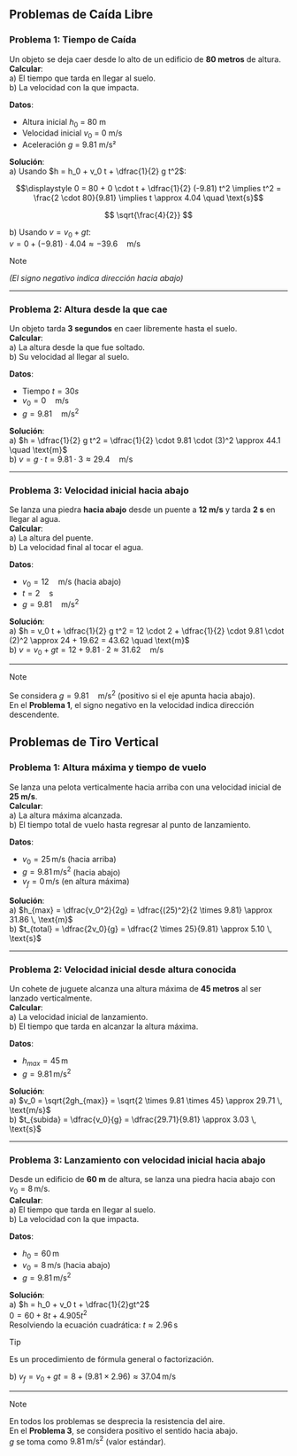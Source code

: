 ## Problemas de Caída Libre

### Problema 1: Tiempo de Caída
Un objeto se deja caer desde lo alto de un edificio de **80 metros** de altura.  
**Calcular**:  
a) El tiempo que tarda en llegar al suelo.  
b) La velocidad con la que impacta.  

**Datos**:  
- Altura inicial $h_0$ = 80 m  
- Velocidad inicial $v_0$ = 0 m/s  
- Aceleración $g$ = 9.81 m/s²  

**Solución**:  
a) Usando $h = h_0 + v_0 t + \dfrac{1}{2} g t^2$:  
```math
\displaystyle 0 = 80 + 0 \cdot t + \dfrac{1}{2} (-9.81) t^2 \implies t^2 = \frac{2 \cdot 80}{9.81} \implies t \approx 4.04 \quad \text{s}
```

$$
\sqrt{\frac{4}{2}}
$$

b) Usando $v = v_0 + g t$:  
$v = 0 + (-9.81) \cdot 4.04 \approx -39.6 \quad \text{m/s}$
> [!NOTE]
> *(El signo negativo indica dirección hacia abajo)*  

---

### Problema 2: Altura desde la que cae  
Un objeto tarda **3 segundos** en caer libremente hasta el suelo.  
**Calcular**:  
a) La altura desde la que fue soltado.  
b) Su velocidad al llegar al suelo.  

**Datos**:  
- Tiempo $t = 3 0 s$  
- $v_0 = 0 \quad \text{m/s}$  
- $g = 9.81 \quad \text{m/s}^2$  

**Solución**:  
a) $h = \dfrac{1}{2} g t^2 = \dfrac{1}{2} \cdot 9.81 \cdot (3)^2 \approx 44.1 \quad \text{m}$  
b) $v = g \cdot t = 9.81 \cdot 3 \approx 29.4 \quad \text{m/s}$

---

### Problema 3: Velocidad inicial hacia abajo  
Se lanza una piedra **hacia abajo** desde un puente a **12 m/s** y tarda **2 s** en llegar al agua.  
**Calcular**:  
a) La altura del puente.  
b) La velocidad final al tocar el agua.  

**Datos**:  
- $v_0 = 12 \quad \text{m/s}$ (hacia abajo)  
- $t = 2 \quad \text{s}$  
- $g = 9.81 \quad \text{m/s}^2$  

**Solución**:  
a) $h = v_0 t + \dfrac{1}{2} g t^2 = 12 \cdot 2 + \dfrac{1}{2} \cdot 9.81 \cdot (2)^2 \approx 24 + 19.62 = 43.62 \quad \text{m}$  
b) $v = v_0 + g t = 12 + 9.81 \cdot 2 \approx 31.62 \quad \text{m/s}$  

---
> [!NOTE]  
> Se considera $g = 9.81 \quad \text{m/s}^2$ (positivo si el eje apunta hacia abajo).  
> En el **Problema 1**, el signo negativo en la velocidad indica dirección descendente.  

## Problemas de Tiro Vertical

### Problema 1: Altura máxima y tiempo de vuelo
Se lanza una pelota verticalmente hacia arriba con una velocidad inicial de **25 m/s**.  
**Calcular**:  
a) La altura máxima alcanzada.  
b) El tiempo total de vuelo hasta regresar al punto de lanzamiento.  

**Datos**:  
- $v_0 = 25 \, \text{m/s}$ (hacia arriba)  
- $g = 9.81 \, \text{m/s}^2$ (hacia abajo)  
- $v_f = 0 \, \text{m/s}$ (en altura máxima)  

**Solución**:  
a) $h_{max} = \dfrac{v_0^2}{2g} = \dfrac{(25)^2}{2 \times 9.81} \approx 31.86 \, \text{m}$  
b) $t_{total} = \dfrac{2v_0}{g} = \dfrac{2 \times 25}{9.81} \approx 5.10 \, \text{s}$  

---

### Problema 2: Velocidad inicial desde altura conocida  
Un cohete de juguete alcanza una altura máxima de **45 metros** al ser lanzado verticalmente.  
**Calcular**:  
a) La velocidad inicial de lanzamiento.  
b) El tiempo que tarda en alcanzar la altura máxima.  

**Datos**:  
- $h_{max} = 45 \, \text{m}$  
- $g = 9.81 \, \text{m/s}^2$  

**Solución**:  
a) $v_0 = \sqrt{2gh_{max}} = \sqrt{2 \times 9.81 \times 45} \approx 29.71 \, \text{m/s}$  
b) $t_{subida} = \dfrac{v_0}{g} = \dfrac{29.71}{9.81} \approx 3.03 \, \text{s}$  

---

### Problema 3: Lanzamiento con velocidad inicial hacia abajo  
Desde un edificio de **60 m** de altura, se lanza una piedra hacia abajo con $v_0 = 8 \, \text{m/s}$.  
**Calcular**:  
a) El tiempo que tarda en llegar al suelo.  
b) La velocidad con la que impacta.  

**Datos**:  
- $h_0 = 60 \, \text{m}$  
- $v_0 = 8 \, \text{m/s}$ (hacia abajo)  
- $g = 9.81 \, \text{m/s}^2$  

**Solución**:  
a) $h = h_0 + v_0 t + \dfrac{1}{2}gt^2$  
$0 = 60 + 8t + 4.905t^2$  
Resolviendo la ecuación cuadrática: $t \approx 2.96 \, \text{s}$  
> [!TIP]
> Es un procedimiento de fórmula general o factorización.

b) $v_f = v_0 + gt = 8 + (9.81 \times 2.96) \approx 37.04 \, \text{m/s}$  

---
> [!NOTE]
> En todos los problemas se desprecia la resistencia del aire.  
> En el **Problema 3**, se considera positivo el sentido hacia abajo.  
> $g$ se toma como $9.81 \, \text{m/s}^2$ (valor estándar).  